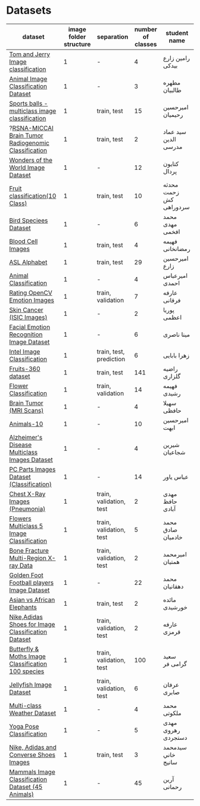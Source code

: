 # Datasets

| dataset                                                                                                                                               | image folder structure | separation              | number of classes | student name           |
| ----------------------------------------------------------------------------------------------------------------------------------------------------- | ---------------------- | ----------------------- | ----------------- | ---------------------- |
| [Tom and Jerry Image classification](https://www.kaggle.com/datasets/balabaskar/tom-and-jerry-image-classification)                                   | 1                      | -                       | 4                 | رامین زارع بیدکی       |
| [Animal Image Classification Dataset](https://www.kaggle.com/datasets/borhanitrash/animal-image-classification-dataset)                               | 1                      | -                       | 3                 | مطهره طالبیان          |
| [Sports balls - multiclass image classification](https://www.kaggle.com/datasets/samuelcortinhas/sports-balls-multiclass-image-classification)        | 1                      | train, test             | 15                | امیرحسین رحیمیان       |
| ?[RSNA-MICCAI Brain Tumor Radiogenomic Classification](https://www.kaggle.com/competitions/rsna-miccai-brain-tumor-radiogenomic-classification)       | 1                      | train, test             | 2                 | سید عماد الدین مدرسی   |
| [Wonders of the World Image Dataset](https://www.kaggle.com/datasets/balabaskar/wonders-of-the-world-image-classification)                            | 1                      | -                       | 12                | کتایون پردال           |
| [Fruit classification(10 Class)](https://www.kaggle.com/datasets/karimabdulnabi/fruit-classification10-class)                                         | 1                      | train, test             | 10                | محدثه زحمت کش سردوراهی |
| [Bird Speciees Dataset](https://www.kaggle.com/datasets/rahmasleam/bird-speciees-dataset)                                                             | 1                      | -                       | 6                 | محمد مهدی افخمی        |
| [Blood Cell Images](https://www.kaggle.com/datasets/paultimothymooney/blood-cells)                                                                    | 1                      | train, test             | 4                 | فهیمه رمضانخانی        |
| [ASL Alphabet](https://www.kaggle.com/datasets/grassknoted/asl-alphabet)                                                                              | 1                      | train, test             | 29                | امیرحسین زارع          |
| [Animal Classification](https://www.kaggle.com/datasets/ayushv322/animal-classification)                                                              | 1                      | -                       | 4                 | امیرعباس احمدی         |
| [Rating OpenCV Emotion Images](https://www.kaggle.com/datasets/juniorbueno/rating-opencv-emotion-images)                                              | 1                      | train, validation       | 7                 | عارفه فرقانی           |
| [Skin Cancer (ISIC Images)](https://www.kaggle.com/datasets/rm1000/skin-cancer-isic-images)                                                           | 1                      | -                       | 2                 | پوریا اعظمی            |
| [Facial Emotion Recognition Image Dataset](https://www.kaggle.com/datasets/sujaykapadnis/emotion-recognition-dataset)                                 | 1                      | -                       | 6                 | مینا ناصری             |
| [Intel Image Classification](https://www.kaggle.com/datasets/puneet6060/intel-image-classification)                                                   | 1                      | train, test, prediction | 6                 | زهرا بابایی            |
| [Fruits-360 dataset](https://www.kaggle.com/datasets/moltean/fruits)                                                                                  | 1                      | train, test             | 141               | راضیه گلزاری           |
| [Flower Classification](https://www.kaggle.com/datasets/marquis03/flower-classification)                                                              | 1                      | train, validation       | 14                | فهیمه رشیدی            |
| [Brain Tumor (MRI Scans)](https://www.kaggle.com/datasets/rm1000/brain-tumor-mri-scans)                                                               | 1                      | -                       | 4                 | سهیلا حافظی            |
| [Animals-10](https://www.kaggle.com/datasets/alessiocorrado99/animals10)                                                                              | 1                      | -                       | 10                | امیرحسین ابهت          |
| [Alzheimer's Disease Multiclass Images Dataset](https://www.kaggle.com/datasets/aryansinghal10/alzheimers-multiclass-dataset-equal-and-augmented)     | 1                      | -                       | 4                 | شیرین شجاعیان          |
| [PC Parts Images Dataset (Classification)](https://www.kaggle.com/datasets/asaniczka/pc-parts-images-dataset-classification)                          | 1                      | -                       | 14                | عباس یاور              |
| [Chest X-Ray Images (Pneumonia)](https://www.kaggle.com/datasets/paultimothymooney/chest-xray-pneumonia)                                              | 1                      | train, validation, test | 2                 | مهدی حافظ آبادی        |
| [Flowers Multiclass 5 Image Classification](https://www.kaggle.com/datasets/sujaykapadnis/flowers-image-classification)                               | 1                      | train, validation, test | 5                 | محمد صادق خادمیان      |
| [Bone Fracture Multi-Region X-ray Data](https://www.kaggle.com/datasets/bmadushanirodrigo/fracture-multi-region-x-ray-data)                           | 1                      | train, validation, test | 2                 | امیرمحمد همتیان        |
| [Golden Foot Football players Image Dataset](https://www.kaggle.com/datasets/balabaskar/golden-foot-football-players-image-dataset)                   | 1                      | -                       | 22                | محمد دهقانیان          |
| [Asian vs African Elephants](https://www.kaggle.com/datasets/vivmankar/asian-vs-african-elephant-image-classification)                                | 1                      | train, test             | 2                 | مائده خورشیدی          |
| [Nike,Adidas Shoes for Image Classification Dataset](https://www.kaggle.com/datasets/ifeanyinneji/nike-adidas-shoes-for-image-classification-dataset) | 1                      | train, validation, test | 2                 | عارفه قرمزی            |
| [Butterfly & Moths Image Classification 100 species](https://www.kaggle.com/datasets/gpiosenka/butterfly-images40-species)                            | 1                      | train, validation, test | 100               | سعید گرامی فر          |
| [Jellyfish Image Dataset](https://www.kaggle.com/datasets/anshtanwar/jellyfish-types)                                                                 | 1                      | train, validation, test | 6                 | عرفان صابری            |
| [Multi-class Weather Dataset](https://www.kaggle.com/datasets/pratik2901/multiclass-weather-dataset)                                                  | 1                      | -                       | 4                 | محمد ملکوتی            |
| [Yoga Pose Classification](https://www.kaggle.com/datasets/ujjwalchowdhury/yoga-pose-classification)                                                  | 1                      | -                       | 5                 | مهدی رهروی دستجردی     |
| [Nike, Adidas and Converse Shoes Images](https://www.kaggle.com/datasets/die9origephit/nike-adidas-and-converse-imaged)                               | 1                      | train, test             | 3                 | سيدمحمد خاني سانيج     |
| [Mammals Image Classification Dataset (45 Animals)](https://www.kaggle.com/datasets/asaniczka/mammals-image-classification-dataset-45-animals)        | 1                      | -                       | 45                | آرین رحمانی            |


